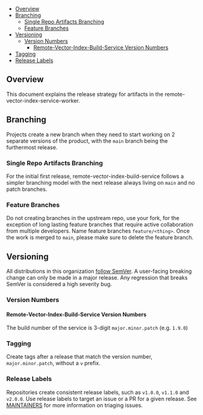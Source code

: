 - [Overview](#overview)
- [Branching](#branching)
  - [Single Repo Artifacts Branching](#single-repo-artifacts-branching)
  - [Feature Branches](#feature-branches)
- [Versioning](#versioning)
  - [Version Numbers](#version-numbers)
    - [Remote-Vector-Index-Build-Service Version Numbers](#remote-vector-index-build-service-version-numbers)
- [Tagging](#tagging)
- [Release Labels](#release-labels)

## Overview

This document explains the release strategy for artifacts in the remote-vector-index-service-worker.

## Branching

Projects create a new branch when they need to start working on 2 separate versions of the product, with the `main` branch being the furthermost release. 

### Single Repo Artifacts Branching

For the initial first release, remote-vector-index-build-service follows a simpler branching model with the next release always living on `main` and no patch branches.

### Feature Branches

Do not creating branches in the upstream repo, use your fork, for the exception of long lasting feature branches that require active collaboration from multiple developers. Name feature branches `feature/<thing>`. Once the work is merged to `main`, please make sure to delete the feature branch.

## Versioning

All distributions in this organization [follow SemVer](https://opensearch.org/blog/what-is-semver/). A user-facing breaking change can only be made in a major release. Any regression that breaks SemVer is considered a high severity bug.

### Version Numbers

#### Remote-Vector-Index-Build-Service Version Numbers

The build number of the service is 3-digit `major.minor.patch` (e.g. `1.9.0`)

### Tagging

Create tags after a release that match the version number, `major.minor.patch`, without a `v` prefix.

### Release Labels

Repositories create consistent release labels, such as `v1.0.0`, `v1.1.0` and `v2.0.0`. Use release labels to target an issue or a PR for a given release. See [MAINTAINERS](MAINTAINERS.md#triage-open-issues) for more information on triaging issues.